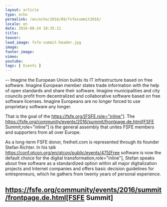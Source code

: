 ```yaml
---
layout: article
type: echo
permalink: /en/echo/2016/09/fsfesummit2016/
locale: en
date: 2016-08-24 18:35:11
title: 
teaser: 
lead_image: fsfe-summit-header.jpg
image:
footer_image:
vimeo: 
youtube:
tags: [ Events ]
---
```


--
Imagine the European Union builds its IT infrastructure based on free software. Imagine European member states trade information with the help of open standards and share their software. Imagine municipalities and city councils profit from decentralized and collaborative software based on free software licenses. Imagine Europeans are no longer forced to use proprietary software any longer. 

That is the goal of the https://fsfe.org/[FSFE,role="inline"]. The https://fsfe.org/community/events/2016/summit/frontpage.de.html[FSFE Summit,role="inline"] is the general assembly that unites FSFE members and supporters from all over Europe. 

As a long-term FSFE donor, freiheit.com is represented through its founder Stefan Richter. In his talk https://conf.qtcon.org/en/qtcon/public/events/475[Free software is now the default choice for the digital transformation,role="inline"], Stefan speaks about free software as a standardized option within all major digitalization projects and Internet companies and offers basic decision guidelines for entrepreneurs, which he gathers from twenty years of personal experience. 

https://fsfe.org/community/events/2016/summit/frontpage.de.html[FSFE Summit]
--


